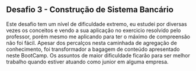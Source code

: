 ## Desafio 3 - Construção de Sistema Bancário

Este desafio tem um nível de dificuldade extremo, eu estudei por diversas vezes os conceitos e vendo a sua aplicação no exercicio resolvido pelo professor, porém mesmo me aplicando para ter o máximo de compreensão não foi fácil. Apesar dos percalços nesta caminhada de agregação de conhecimento, foi transformador a bagagem de conteúdo apresentado neste BootCamp. Os assuntos de maior dificuldade ficarão para ser melhor trabalho quando estiver atuando como junior em alguma empresa.
